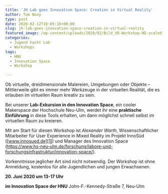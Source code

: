 ```yaml
---
title: 'JH Lab goes Innovation Space: Creation in Virtual Reality'
author: Tom Novy
type: post
date: 2020-02-12T16:05:18+00:00
slug: jh-lab-goes-innovation-space-creation-in-virtual-reality
featured_image: /wp-content/uploads/2020/02/Bild_VR-Workshop-HD-scaled-e1581522093258.jpg
categories:
  - Jugend hackt Lab
  - Workshops
tags:
  - HNU
  - Innovation Space
  - Workshop

---
```

Ob virtuelle, dreidimensionale Malereien, Umgebungen oder Objekte &#8211; Mittlerweile gibt es immer mehr Werkzeuge in der virtuellen Realität, die es erlauben im virtuellen Raum kreativ zu sein.

Bei unserer **Lab-Exkursion in den Innovation Space**, ein cooler Makerspace der Hochschule Neu-Ulm, werdet ihr eine **praktische Einführung** in diese Tools erhalten, um dann möglichst schnell selbst im virtuellen Raum zu kreieren.

Mit am Start für diesen Workshop ist _Alexander Warth_, Wissenschaftlicher Mitarbeiter für User Experience in Mixed Reality im Projekt InnoSüd ([www.innosued.de][1]) und Manager des Innovation Space (<https://www.hs-neu-ulm.de/forschung/labore-und-forschungsinfrastruktur/innovation-space/>).

Vorkenntnisse jeglicher Art sind nicht notwendig. Der Workshop ist ohne Anmeldung, kostenlos für alle Jugendlichen und jungen Erwachsenen.

**20. Juni 2020 um 13-17 Uhr**

**im Innovation Space der HNU**
John-F.-Kennedy-Straße 7, Neu-Ulm

 [1]: http://www.innosued.de/
